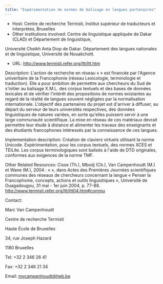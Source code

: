 ```yaml
---
title: "Expérimentation de normes de balisage en langues partenaires"
---
```





* Host: Centre de recherche Termisti, Institut supérieur de traducteurs et interprètes,
 Bruxelles
* Other institutions involved: Centre de linguistique appliquée de Dakar (CLAD) et Département de linguistique,
 
 Université Cheikh Anta Diop de Dakar.
 Département des langues nationales et de linguistique, Université de Nouakchott.
* URL: <http://www.termisti.refer.org/ltt/ltt.htm>



Description:
 L'action de recherche en réseau « » est financée par l'Agence univeritaire de la
 Francophonie (réseau Lexicologie, terminologie et traduction). Elle a pour ambition
 de permettre aux chercheurs du Sud de s'initier au balisage X.M.L. des corpus textuels
 et des bases de données lexicales et de vérifier l'intérêt des propositions de normes
 existantes au regard de la réalité de langues souvent négligées par la normalisation
 internationale. L'objectif des partenaires du projet est d'arriver à diffuser, au
 départ du serveur de leurs universités respectives, des données linguistiques de natures
 variées, en sorte qu'elles puissent servir à une large communauté scientifique. La
 mise en réseau de ces matériaux devrait permettre leur étude à distance et alimenter
 les travaux des enseignants et des étudiants francophones intéressés par la connaissance
 de ces langues.



Implementation description:
 Création de claviers virtuels utilisant la norme Unicode.
 Expérimentation, pour les corpus textuels, des normes XCES et TEILite.
 Les corpus terminologiques sont balisés à l'aide de DTD originales, conformes aux
 exigences de la norme TMF.



Other Related Resources:
 Cisse (Th.), Mbodj (Ch.), Van Campenhoudt (M.) et Wane (M.), 2004 : « », dans Actes
 des Premières Journées scientifiques communes des réseaux de chercheurs concernant
 la langue « Penser la Francophonie, concepts, actions et outils linguistiques », Université
 de Ouagadougou, 31 mai - 1er juin 2004, p. 77-88. http://www.termisti.refer.org/ltt/ltt04.htm#commu



Contact: 



Marc Van Campenhoudt


Centre de recherche Termisti


Haute École de Bruxelles


34, rue Joseph Hazard


1180 Bruxelles


Tel: +32 2 346 26 41


Fax: +32 2 346 21 34


Email: [mvcampenhoudt@heb.be](mailto:mvcampenhoudt@heb.be)





